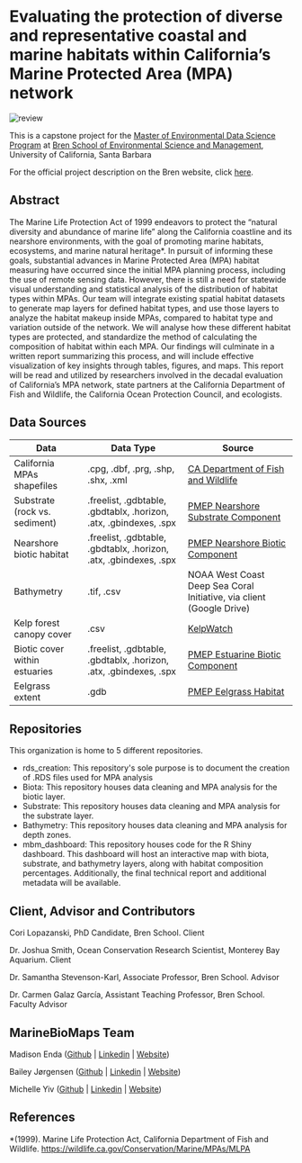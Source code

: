 # Evaluating the protection of diverse and representative coastal and marine habitats within California’s Marine Protected Area (MPA) network

![review](https://github.com/user-attachments/assets/69d0e4d9-53fb-49bb-9ab4-acb99291568b)

This is a capstone project for the [Master of Environmental Data Science Program](https://bren.ucsb.edu/masters-programs/master-environmental-data-science) at [Bren School of Environmental Science and Management](https://bren.ucsb.edu), University of California, Santa Barbara

For the official project description on the Bren website, click [here](https://bren.ucsb.edu/projects/evaluating-protection-diverse-and-representative-coastal-and-marine-habitats-within).

## Abstract 
The Marine Life Protection Act of 1999 endeavors to protect the “natural diversity and abundance of marine life” along the California coastline and its nearshore environments, with the goal of promoting marine habitats, ecosystems, and marine natural heritage*. In pursuit of informing these goals, substantial advances in Marine Protected Area (MPA) habitat measuring have occurred since the initial MPA planning process, including the use of remote sensing data. However, there is still a need for statewide visual understanding and statistical analysis of the distribution of habitat types within MPAs. 
Our team will integrate existing spatial habitat datasets to generate map layers for defined habitat types, and use those layers to analyze the habitat makeup inside MPAs, compared to habitat type and variation outside of the network. We will analyse how these different habitat types are protected, and standardize the method of calculating the composition of habitat within each MPA. Our findings will culminate in a written report summarizing this process, and will include effective visualization of key insights through tables, figures, and maps. This report will be read and utilized by researchers involved in the decadal evaluation of California’s MPA network, state partners at the California Department of Fish and Wildlife, the California Ocean Protection Council, and ecologists. 

## Data Sources
| **Data**                                | **Data Type**                                                                 | **Source**                                                               |
|-----------------------------------------|------------------------------------------------------------------------------|--------------------------------------------------------------------------|
| California MPAs shapefiles              | .cpg, .dbf, .prg, .shp, .shx, .xml                                           | [CA Department of Fish and Wildlife](https://data.ca.gov/dataset/california-marine-protected-areas-ds582)                                       |
| Substrate (rock vs. sediment)           | .freelist, .gdbtable, .gbdtablx, .horizon, .atx, .gbindexes, .spx          | [PMEP Nearshore Substrate Component](https://www.pacificfishhabitat.org/data/nearshore-cmecs-substrate-habitat/)                                       |
| Nearshore biotic habitat                | .freelist, .gdbtable, .gbdtablx, .horizon, .atx, .gbindexes, .spx          | [PMEP Nearshore Biotic Component](https://www.pacificfishhabitat.org/data/nearshore-cmecs-biotic-habitat/)                                          |
| Bathymetry                              | .tif, .csv                                                                  | NOAA West Coast Deep Sea Coral Initiative, via client (Google Drive)     |
| Kelp forest canopy cover                | .csv                                                                        | [KelpWatch](https://kelpwatch.org/map?zoom=4.19667&center=-125.13024%2C32.82854)                                                                 |
| Biotic cover within estuaries           | .freelist, .gdbtable, .gbdtablx, .horizon, .atx, .gbindexes, .spx          | [PMEP Estuarine Biotic Component](https://www.pacificfishhabitat.org/data/estuarine-biotic-habitat)                                          |
| Eelgrass extent                         | .gdb                                                                        | [PMEP Eelgrass Habitat](https://www.pacificfishhabitat.org/data/west-coast-usa-eelgrass-habitat/)                                                    |

## Repositories
This organization is home to 5 different repositories.
- rds_creation: This repository's sole purpose is to document the creation of .RDS files used for MPA analysis
- Biota: This repository houses data cleaning and MPA analysis for the biotic layer.
- Substrate: This repository houses data cleaning and MPA analysis for the substrate layer.
- Bathymetry: This repository houses data cleaning and MPA analysis for depth zones.
- mbm_dashboard: This repository houses code for the R Shiny dashboard. This dashboard will host an interactive map with biota, substrate, and bathymetry layers, along with habitat composition percentages. Additionally, the final technical report and additional metadata will be available.

## Client, Advisor and Contributors
Cori Lopazanski, PhD Candidate, Bren School. Client

Dr. Joshua Smith, Ocean Conservation Research Scientist, Monterey Bay Aquarium. Client

Dr. Samantha Stevenson-Karl, Associate Professor, Bren School. Advisor

Dr. Carmen Galaz García, Assistant Teaching Professor, Bren School. Faculty Advisor


## MarineBioMaps Team
Madison Enda ([Github](https://github.com/madisonenda) | [Linkedin]() | [Website](https://madisonenda.github.io/))

Bailey Jørgensen ([Github](https://github.com/jorb1) | [Linkedin](https://www.linkedin.com/in/bailey-jorgensen-a0a467271/) | [Website](https://jorb1.github.io/))

Michelle Yiv ([Github](https://github.com/mmyiv) | [Linkedin](https://www.linkedin.com/in/michelle-yiv-2784021ba/) | [Website](https://mmyiv.github.io/))

## References 
*(1999). Marine Life Protection Act, California Department of Fish and Wildlife. https://wildlife.ca.gov/Conservation/Marine/MPAs/MLPA 




